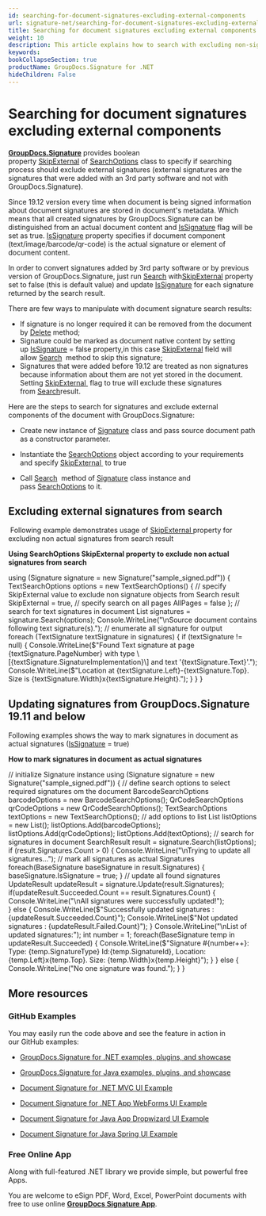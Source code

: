 ```yaml
---
id: searching-for-document-signatures-excluding-external-components
url: signature-net/searching-for-document-signatures-excluding-external-components
title: Searching for document signatures excluding external components
weight: 10
description: This article explains how to search with excluding non-signature components like native documents text, images or barcodes that are the part of document content.
keywords: 
bookCollapseSection: true
productName: GroupDocs.Signature for .NET
hideChildren: False
---
```


# Searching for document signatures excluding external components

[**GroupDocs.Signature**](https://products.groupdocs.com/signature/net) provides boolean property [SkipExternal](https://apireference.groupdocs.com/net/signature/groupdocs.signature.options/searchoptions/properties/skipexternal) of [SearchOptions](https://apireference.groupdocs.com/net/signature/groupdocs.signature.options/searchoptions) class to specify if searching process should exclude external signatures (external signatures are the signatures that were added with an 3rd party software and not with GroupDocs.Signature).

Since 19.12 version every time when document is being signed information about document signatures are stored in document's metadata. Which means that all created signatures by GroupDocs.Signature can be distinguished from an actual document content and [IsSignature](https://apireference.groupdocs.com/net/signature/groupdocs.signature.domain/basesignature/properties/issignature) flag will be set as true. [IsSignature](https://apireference.groupdocs.com/net/signature/groupdocs.signature.domain/basesignature/properties/issignature) property specifies if document component (text/image/barcode/qr-code) is the actual signature or element of document content.

In order to convert signatures added by 3rd party software or by previous version of GroupDocs.Signature, just run [Search](https://apireference.groupdocs.com/net/signature/groupdocs.signature/signature/methods/search/_1) with[SkipExternal](https://apireference.groupdocs.com/net/signature/groupdocs.signature.options/searchoptions/properties/skipexternal) property set to false (this is default value) and update [IsSignature](https://apireference.groupdocs.com/net/signature/groupdocs.signature.domain/basesignature/properties/issignature) for each signature returned by the search result.

There are few ways to manipulate with document signature search results:

*   If signature is no longer required it can be removed from the document by [Delete](https://apireference.groupdocs.com/net/signature/groupdocs.signature/signature/methods/delete) method;
*   Signature could be marked as document native content by setting up [IsSignature](https://apireference.groupdocs.com/net/signature/groupdocs.signature.domain/basesignature/properties/issignature) = false property,in this case [SkipExternal](https://apireference.groupdocs.com/net/signature/groupdocs.signature.options/searchoptions/properties/skipexternal) field will allow [Search](https://apireference.groupdocs.com/net/signature/groupdocs.signature/signature/methods/search/_1)  method to skip this signature;
*   Signatures that were added before 19.12 are treated as non signatures because information about them are not yet stored in the document. Setting [SkipExternal](https://apireference.groupdocs.com/net/signature/groupdocs.signature.options/searchoptions/properties/skipexternal)[ ](https://apireference.groupdocs.com/net/signature/groupdocs.signature.options/searchoptions/properties/skipexternal) flag to true will exclude these signatures from [Search](https://apireference.groupdocs.com/net/signature/groupdocs.signature/signature/methods/search/_1)result.

Here are the steps to search for signatures and exclude external components of the document with GroupDocs.Signature:

*   Create new instance of [Signature](https://apireference.groupdocs.com/net/signature/groupdocs.signature/signature) class and pass source document path as a constructor parameter.
    
*   Instantiate the [SearchOptions](https://apireference.groupdocs.com/net/signature/groupdocs.signature.options/searchoptions) object according to your requirements and specify [SkipExternal ](https://apireference.groupdocs.com/net/signature/groupdocs.signature.options/searchoptions/properties/skipexternal) to true  
    
*   Call [Search](https://apireference.groupdocs.com/net/signature/groupdocs.signature/signature/methods/search/_1)  method of [Signature](https://apireference.groupdocs.com/net/signature/groupdocs.signature/signature) class instance and pass [SearchOptions](https://apireference.groupdocs.com/net/signature/groupdocs.signature.options/searchoptions) to it.
    

## Excluding external signatures from search

 Following example demonstrates usage of [SkipExternal ](https://apireference.groupdocs.com/net/signature/groupdocs.signature.options/searchoptions/properties/skipexternal)property for excluding non actual signatures from search result

**Using SearchOptions SkipExternal property to exclude non actual signatures from search**

using (Signature signature = new Signature("sample\_signed.pdf"))
{
    TextSearchOptions options = new TextSearchOptions()
    {
        // specify SkipExternal value to exclude non signature objects from Search result
        SkipExternal = true,
        // specify search on all pages
        AllPages = false
    };
    // search for text signatures in document
    List<TextSignature> signatures = signature.Search<TextSignature>(options);
    Console.WriteLine("\\nSource document contains following text signature(s).");
    // enumerate all signature for output                
    foreach (TextSignature textSignature in signatures)
    {
        if (textSignature != null)
        {
            Console.WriteLine($"Found Text signature at page {textSignature.PageNumber} with type \[{textSignature.SignatureImplementation}\] and text '{textSignature.Text}'.");
            Console.WriteLine($"Location at {textSignature.Left}-{textSignature.Top}. Size is {textSignature.Width}x{textSignature.Height}.");
        }
    }
}

## Updating signatures from GroupDocs.Signature 19.11 and below

Following examples shows the way to mark signatures in document as actual signatures ([IsSignature](https://apireference.groupdocs.com/net/signature/groupdocs.signature.domain/basesignature/properties/issignature) = true)

**How to mark signatures in document as actual signatures**

 // initialize Signature instance
 using (Signature signature = new Signature("sample\_signed.pdf"))
 {
     // define search options to select required signatures om the document
     BarcodeSearchOptions barcodeOptions = new BarcodeSearchOptions();
     QrCodeSearchOptions qrCodeOptions = new QrCodeSearchOptions();
     TextSearchOptions textOptions = new TextSearchOptions();
     // add options to list
     List<SearchOptions> listOptions = new List<SearchOptions>();
     listOptions.Add(barcodeOptions);
     listOptions.Add(qrCodeOptions);
     listOptions.Add(textOptions);
     // search for signatures in document
     SearchResult result = signature.Search(listOptions);
     if (result.Signatures.Count > 0)
     {
         Console.WriteLine("\\nTrying to update all signatures...");
         // mark all signatures as actual Signatures
         foreach(BaseSignature baseSignature in result.Signatures)
         {
             baseSignature.IsSignature = true;
         }
         // update all found signatures
         UpdateResult updateResult = signature.Update(result.Signatures);
         if(updateResult.Succeeded.Count == result.Signatures.Count)
         {
             Console.WriteLine("\\nAll signatures were successfully updated!");                        
         }
         else
         {
             Console.WriteLine($"Successfully updated signatures : {updateResult.Succeeded.Count}");
             Console.WriteLine($"Not updated signatures : {updateResult.Failed.Count}");
         }
         Console.WriteLine("\\nList of updated signatures:");
         int number = 1;
         foreach(BaseSignature temp in updateResult.Succeeded)
         {
             Console.WriteLine($"Signature #{number++}: Type: {temp.SignatureType} Id:{temp.SignatureId}, Location: {temp.Left}x{temp.Top}. Size: {temp.Width}x{temp.Height}");
         }
     }
     else
     {
         Console.WriteLine("No one signature was found.");
     }
 }

## More resources

### GitHub Examples 

You may easily run the code above and see the feature in action in our GitHub examples:

*   [GroupDocs.Signature for .NET examples, plugins, and showcase](https://github.com/groupdocs-signature/GroupDocs.Signature-for-.NET)
    
*   [GroupDocs.Signature for Java examples, plugins, and showcase](https://github.com/groupdocs-signature/GroupDocs.Signature-for-Java)
    
*   [Document Signature for .NET MVC UI Example](https://github.com/groupdocs-signature/GroupDocs.Signature-for-.NET-MVC) 
    
*   [Document Signature for .NET App WebForms UI Example](https://github.com/groupdocs-signature/GroupDocs.Signature-for-.NET-WebForms)
    
*   [Document Signature for Java App Dropwizard UI Example](https://github.com/groupdocs-signature/GroupDocs.Signature-for-Java-Dropwizard)
    
*   [Document Signature for Java Spring UI Example](https://github.com/groupdocs-signature/GroupDocs.Signature-for-Java-Spring)
    

### Free Online App 

Along with full-featured .NET library we provide simple, but powerful free Apps.

You are welcome to eSign PDF, Word, Excel, PowerPoint documents with free to use online **[GroupDocs Signature App](https://products.groupdocs.app/signature)**.

